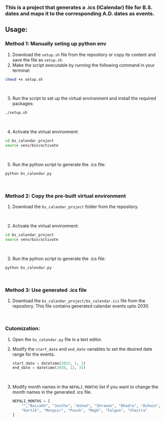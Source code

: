 ### This is a project that generates a .ics (ICalendar) file for B.S. dates and maps it to the corresponding A.D. dates as events.

## Usage:

### Method 1: Manually seting up python env

1. Download the `setup.sh` file from the repository or copy its content and save the file as `setup.sh`.
   <br>
2. Make the script executable by running the following command in your terminal:

```bash
chmod +x setup.sh
```

<br>

3. Run the script to set up the virtual environment and install the required packages:

```bash
./setup.sh
```

<br>

4. Activate the virtual environment:

```bash
cd bs_calendar_project
source venv/bin/activate
```

<br>

5. Run the python script to generate the .ics file:

```bash
python bs_calendar.py
```

<br>

### Method 2: Copy the pre-built virtual environment

1. Download the `bs_calandar_project` folder from the repository.

   <br>

2. Activate the virtual environment:

```bash
cd bs_calendar_project
source venv/bin/activate
```

<br>

3. Run the python script to generate the .ics file:

```bash
python bs_calendar.py
```

<br>

### Method 3: Use generated .ics file

1. Download the `bs_calandar_project/bs_calendar.ics` file from the repository. This file contains generated calandar events upto 2030.

<br>

### Cutomization:

1. Open the `bs_calendar.py` file in a text editor.
   <br>

2. Modify the `start_date` and `end_date` variables to set the desired date range for the events.
   ```python
   start_date = datetime(2023, 1, 1)
   end_date = datetime(2030, 12, 31)
   ```
   <br>
3. Modify month names in the `NEPALI_MONTHS` list if you want to change the month names in the generated .ics file.
   ```python
   NEPALI_MONTHS = [
       "","Baisakh", "Jestha", "Ashad", "Shrawan", "Bhadra", "Ashwin",
       "Kartik", "Mangsir", "Poush", "Magh", "Falgun", "Chaitra"
   ]
   ```
